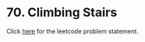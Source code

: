 # 70. Climbing Stairs

Click [here](https://leetcode.com/problems/climbing-stairs/) for the leetcode problem statement.
